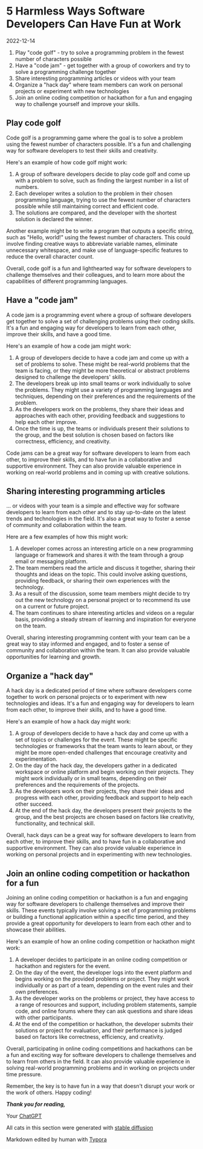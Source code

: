 # 5 Harmless Ways Software Developers Can Have Fun at Work

2022-12-14

1. Play "code golf" - try to solve a programming problem in the fewest number of characters possible
2. Have a "code jam" - get together with a group of coworkers and try to solve a programming challenge together
3. Share interesting programming articles or videos with your team
4. Organize a "hack day" where team members can work on personal projects or experiment with new technologies
5. Join an online coding competition or hackathon for a fun and engaging way to challenge yourself and improve your skills.

## Play code golf

Code golf is a programming game where the goal is to solve a problem using the fewest number of characters possible. It's a fun and challenging way for software developers to test their skills and creativity.

Here's an example of how code golf might work:

1. A group of software developers decide to play code golf and come up with a problem to solve, such as finding the largest number in a list of numbers.
2. Each developer writes a solution to the problem in their chosen programming language, trying to use the fewest number of characters possible while still maintaining correct and efficient code.
3. The solutions are compared, and the developer with the shortest solution is declared the winner.

Another example might be to write a program that outputs a specific string, such as "Hello, world!" using the fewest number of characters. This could involve finding creative ways to abbreviate variable names, eliminate unnecessary whitespace, and make use of language-specific features to reduce the overall character count.

Overall, code golf is a fun and lighthearted way for software developers to challenge themselves and their colleagues, and to learn more about the capabilities of different programming languages.

## Have a "code jam" 

A code jam is a programming event where a group of software developers get together to solve a set of challenging problems using their coding skills. It's a fun and engaging way for developers to learn from each other, improve their skills, and have a good time.

Here's an example of how a code jam might work:

1. A group of developers decide to have a code jam and come up with a set of problems to solve. These might be real-world problems that the team is facing, or they might be more theoretical or abstract problems designed to challenge the developers' skills.
2. The developers break up into small teams or work individually to solve the problems. They might use a variety of programming languages and techniques, depending on their preferences and the requirements of the problem.
3. As the developers work on the problems, they share their ideas and approaches with each other, providing feedback and suggestions to help each other improve.
4. Once the time is up, the teams or individuals present their solutions to the group, and the best solution is chosen based on factors like correctness, efficiency, and creativity.

Code jams can be a great way for software developers to learn from each other, to improve their skills, and to have fun in a collaborative and supportive environment. They can also provide valuable experience in working on real-world problems and in coming up with creative solutions.

## Sharing interesting programming articles

... or videos with your team is a simple and effective way for software developers to learn from each other and to stay up-to-date on the latest trends and technologies in the field. It's also a great way to foster a sense of community and collaboration within the team.

Here are a few examples of how this might work:

1. A developer comes across an interesting article on a new programming language or framework and shares it with the team through a group email or messaging platform.
2. The team members read the article and discuss it together, sharing their thoughts and ideas on the topic. This could involve asking questions, providing feedback, or sharing their own experiences with the technology.
3. As a result of the discussion, some team members might decide to try out the new technology on a personal project or to recommend its use on a current or future project.
4. The team continues to share interesting articles and videos on a regular basis, providing a steady stream of learning and inspiration for everyone on the team.

Overall, sharing interesting programming content with your team can be a great way to stay informed and engaged, and to foster a sense of community and collaboration within the team. It can also provide valuable opportunities for learning and growth.

## Organize a "hack day"

A hack day is a dedicated period of time where software developers come together to work on personal projects or to experiment with new technologies and ideas. It's a fun and engaging way for developers to learn from each other, to improve their skills, and to have a good time.

Here's an example of how a hack day might work:

1. A group of developers decide to have a hack day and come up with a set of topics or challenges for the event. These might be specific technologies or frameworks that the team wants to learn about, or they might be more open-ended challenges that encourage creativity and experimentation.
2. On the day of the hack day, the developers gather in a dedicated workspace or online platform and begin working on their projects. They might work individually or in small teams, depending on their preferences and the requirements of the projects.
3. As the developers work on their projects, they share their ideas and progress with each other, providing feedback and support to help each other succeed.
4. At the end of the hack day, the developers present their projects to the group, and the best projects are chosen based on factors like creativity, functionality, and technical skill.

Overall, hack days can be a great way for software developers to learn from each other, to improve their skills, and to have fun in a collaborative and supportive environment. They can also provide valuable experience in working on personal projects and in experimenting with new technologies.

## Join an online coding competition or hackathon for a fun

Joining an online coding competition or hackathon is a fun and engaging way for software developers to challenge themselves and improve their skills. These events typically involve solving a set of programming problems or building a functional application within a specific time period, and they provide a great opportunity for developers to learn from each other and to showcase their abilities.

Here's an example of how an online coding competition or hackathon might work:

1. A developer decides to participate in an online coding competition or hackathon and registers for the event.
2. On the day of the event, the developer logs into the event platform and begins working on the provided problems or project. They might work individually or as part of a team, depending on the event rules and their own preferences.
3. As the developer works on the problems or project, they have access to a range of resources and support, including problem statements, sample code, and online forums where they can ask questions and share ideas with other participants.
4. At the end of the competition or hackathon, the developer submits their solutions or project for evaluation, and their performance is judged based on factors like correctness, efficiency, and creativity.

Overall, participating in online coding competitions and hackathons can be a fun and exciting way for software developers to challenge themselves and to learn from others in the field. It can also provide valuable experience in solving real-world programming problems and in working on projects under time pressure.

Remember, the key is to have fun in a way that doesn't disrupt your work or the work of others. Happy coding!



***Thank you for reading,*** 

Your [ChatGPT](https://chat.openai.com/chat)

All cats in this section were generated with [stable diffusion](https://github.com/bes-dev/stable_diffusion.openvino)

Markdown edited by human with [Typora](https://typora.io)

